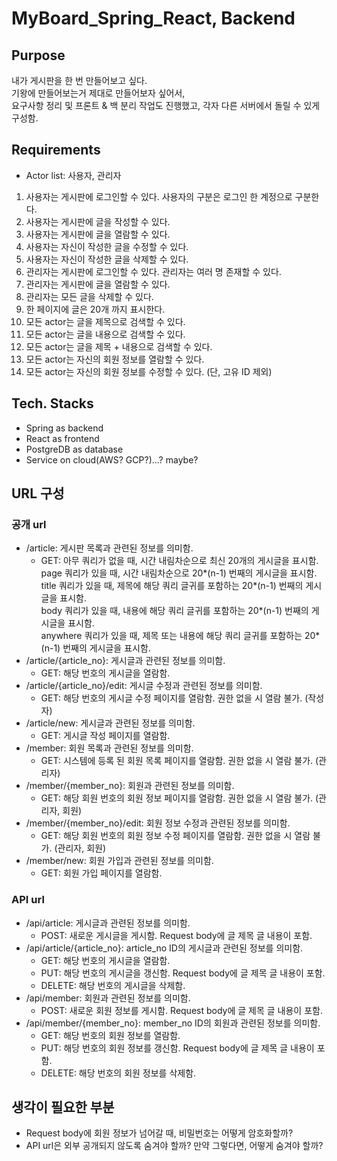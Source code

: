 # MyBoard_Spring_React, Backend
## Purpose
내가 게시판을 한 번 만들어보고 싶다.\
기왕에 만들어보는거 제대로 만들어보자 싶어서,\
요구사항 정리 및 프론트 & 백 분리 작업도 진행했고, 각자 다른 서버에서 돌릴 수 있게 구성함.

## Requirements
* Actor list: 사용자, 관리자
1. 사용자는 게시판에 로그인할 수 있다. 사용자의 구분은 로그인 한 계정으로 구분한다.
2. 사용자는 게시판에 글을 작성할 수 있다.
3. 사용자는 게시판에 글을 열람할 수 있다.
4. 사용자는 자신이 작성한 글을 수정할 수 있다.
5. 사용자는 자신이 작성한 글을 삭제할 수 있다.
6. 관리자는 게시판에 로그인할 수 있다. 관리자는 여러 명 존재할 수 있다.
7. 관리자는 게시판에 글을 열람할 수 있다.
8. 관리자는 모든 글을 삭제할 수 있다.
9. 한 페이지에 글은 20개 까지 표시한다.
10. 모든 actor는 글을 제목으로 검색할 수 있다.
11. 모든 actor는 글을 내용으로 검색할 수 있다.
12. 모든 actor는 글을 제목 + 내용으로 검색할 수 있다.
13. 모든 actor는 자신의 회원 정보를 열람할 수 있다.
14. 모든 actor는 자신의 회원 정보를 수정할 수 있다. (단, 고유 ID 제외)

## Tech. Stacks
* Spring as backend
* React as frontend
* PostgreDB as database
* Service on cloud(AWS? GCP?)...? maybe?

## URL 구성
### 공개 url
* /article: 게시판 목록과 관련된 정보를 의미함.
    * GET: 아무 쿼리가 없을 때, 시간 내림차순으로 최신 20개의 게시글을 표시함.\
    page 쿼리가 있을 때, 시간 내림차순으로 20*(n-1) 번째의 게시글을 표시함.\
    title 쿼리가 있을 때, 제목에 해당 쿼리 글귀를 포함하는 20*(n-1) 번째의 게시글을 표시함.\
    body 쿼리가 있을 때, 내용에 해당 쿼리 글귀를 포함하는 20*(n-1) 번째의 게시글을 표시함.\
    anywhere 쿼리가 있을 때, 제목 또는 내용에 해당 쿼리 글귀를 포함하는 20*(n-1) 번째의 게시글을 표시함.
* /article/{article_no}: 게시글과 관련된 정보를 의미함.
    * GET: 해당 번호의 게시글을 열람함.
* /article/{article_no}/edit: 게시글 수정과 관련된 정보를 의미함.
    * GET: 해당 번호의 게시글 수정 페이지를 열람함. 권한 없을 시 열람 불가. (작성자)
* /article/new: 게시글과 관련된 정보를 의미함.
    * GET: 게시글 작성 페이지를 열람함.
* /member: 회원 목록과 관련된 정보를 의미함.
    * GET: 시스템에 등록 된 회원 목록 페이지를 열람함. 권한 없을 시 열람 불가. (관리자)
* /member/{member_no}: 회원과 관련된 정보를 의미함.
    * GET: 해당 회원 번호의 회원 정보 페이지를 열람함. 권한 없을 시 열람 불가. (관리자, 회원)
* /member/{member_no}/edit: 회원 정보 수정과 관련된 정보를 의미함.
    * GET: 해당 회원 번호의 회원 정보 수정 페이지를 열람함. 권한 없을 시 열람 불가. (관리자, 회원)
* /member/new: 회원 가입과 관련된 정보를 의미함.
    * GET: 회원 가입 페이지를 열람함.
### API url
* /api/article: 게시글과 관련된 정보를 의미함.
    * POST: 새로운 게시글을 게시함. Request body에 글 제목 글 내용이 포함.
* /api/article/{article_no}: article_no ID의 게시글과 관련된 정보를 의미함.
    * GET: 해당 번호의 게시글을 열람함.
    * PUT: 해당 번호의 게시글을 갱신함. Request body에 글 제목 글 내용이 포함.
    * DELETE: 해당 번호의 게시글을 삭제함.
* /api/member: 회원과 관련된 정보를 의미함.
    * POST: 새로운 회원 정보를 게시함. Request body에 글 제목 글 내용이 포함.
* /api/member/{member_no}: member_no ID의 회원과 관련된 정보를 의미함.
    * GET: 해당 번호의 회원 정보를 열람함.
    * PUT: 해당 번호의 회원 정보를 갱신함. Request body에 글 제목 글 내용이 포함.
    * DELETE: 해당 번호의 회원 정보를 삭제함.

## 생각이 필요한 부분
* Request body에 회원 정보가 넘어갈 때, 비밀번호는 어떻게 암호화할까?
* API url은 외부 공개되지 않도록 숨겨야 할까? 만약 그렇다면, 어떻게 숨겨야 할까?
